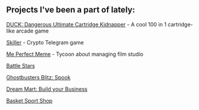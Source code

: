 ## Projects I've been a part of lately:
[DUCK: Dangerous Ultimate Cartridge Kidnapper](https://store.steampowered.com/app/1820770/DUCK_Dangerous_Ultimate_Cartridge_Kidnapper/) - 
  A cool 100 in 1 cartridge-like arcade game
  
[Skiller](https://t.me/Skiller_game_bot) - 
  Crypto Telegram game
  
[Me Perfect Meme](https://www.amazon.co.uk/Bobino-Games-My-Perfect-Meme/dp/B0DG2JZ3QV/ref=sr_1_9?dib=eyJ2IjoiMSJ9.doWPvHrYI2i0V4IW7YDmrYsOnWNgRrFtM-D8oESxKPN59zov4ZDySvvUkS6MVl_sh4uZLTiyR0BLHP80KA9pLaQa8qGS4aIOwQtGDLAp36sZaI2E-PaIXHziYfoZG0oqCHM54TtDzp5ct_kfWTQu9Tc1Qg6Enlu8G_jx5efo2thxVqy8wV9uXP5SpQsZja7L.PZYzRjvnJb7YR6DWS6uS9eNbQUxDWS4dmSGnk3UyGek&dib_tag=se&qid=1738842859&refinements=p_4%3ABobino+Games&s=mobile-apps&sr=1-9) -
  Tycoon about managing film studio
  
[Battle Stars](https://www.amazon.co.uk/Bobino-Games-Battle-Stars/dp/B0CTHTSSV6/ref=sr_1_1?dib=eyJ2IjoiMSJ9.doWPvHrYI2i0V4IW7YDmrYsOnWNgRrFtM-D8oESxKPN59zov4ZDySvvUkS6MVl_sh4uZLTiyR0BLHP80KA9pLaQa8qGS4aIOwQtGDLAp36sZaI2E-PaIXHziYfoZG0oqCHM54TtDzp5ct_kfWTQu9Tc1Qg6Enlu8G_jx5efo2thxVqy8wV9uXP5SpQsZja7L.PZYzRjvnJb7YR6DWS6uS9eNbQUxDWS4dmSGnk3UyGek&dib_tag=se&qid=1738842859&refinements=p_4%3ABobino+Games&s=mobile-apps&sr=1-1)

[Ghostbusters Blitz: Spook](https://www.amazon.co.uk/Bobino-Games-Ghostbusters-Blitz-Spook/dp/B0DJPNJ46T/ref=sr_1_2?dib=eyJ2IjoiMSJ9.doWPvHrYI2i0V4IW7YDmrYsOnWNgRrFtM-D8oESxKPN59zov4ZDySvvUkS6MVl_sh4uZLTiyR0BLHP80KA9pLaQa8qGS4aIOwQtGDLAp36sZaI2E-PaIXHziYfoZG0oqCHM54TtDzp5ct_kfWTQu9Tc1Qg6Enlu8G_jx5efo2thxVqy8wV9uXP5SpQsZja7L.PZYzRjvnJb7YR6DWS6uS9eNbQUxDWS4dmSGnk3UyGek&dib_tag=se&qid=1738842859&refinements=p_4%3ABobino+Games&s=mobile-apps&sr=1-2)

[Dream Mart: Build your Business](https://www.amazon.co.uk/Dream-Mart-Build-your-Business/dp/B0CWPHC57Y/ref=sr_1_4?dib=eyJ2IjoiMSJ9.doWPvHrYI2i0V4IW7YDmrYsOnWNgRrFtM-D8oESxKPN59zov4ZDySvvUkS6MVl_sh4uZLTiyR0BLHP80KA9pLaQa8qGS4aIOwQtGDLAp36sZaI2E-PaIXHziYfoZG0oqCHM54TtDzp5ct_kfWTQu9Tc1Qg6Enlu8G_jx5efo2thxVqy8wV9uXP5SpQsZja7L.PZYzRjvnJb7YR6DWS6uS9eNbQUxDWS4dmSGnk3UyGek&dib_tag=se&qid=1738842859&refinements=p_4%3ABobino+Games&s=mobile-apps&sr=1-4)

[Basket Sport Shop](https://www.amazon.co.uk/Bobino-Games-Basket-Sport-Shop/dp/B0D54B9FWR/ref=sr_1_12?dib=eyJ2IjoiMSJ9.doWPvHrYI2i0V4IW7YDmrYsOnWNgRrFtM-D8oESxKPN59zov4ZDySvvUkS6MVl_sh4uZLTiyR0BLHP80KA9pLaQa8qGS4aIOwQtGDLAp36sZaI2E-PaIXHziYfoZG0oqCHM54TtDzp5ct_kfWTQu9Tc1Qg6Enlu8G_jx5efo2thxVqy8wV9uXP5SpQsZja7L.PZYzRjvnJb7YR6DWS6uS9eNbQUxDWS4dmSGnk3UyGek&dib_tag=se&qid=1738842859&refinements=p_4%3ABobino+Games&s=mobile-apps&sr=1-12)

